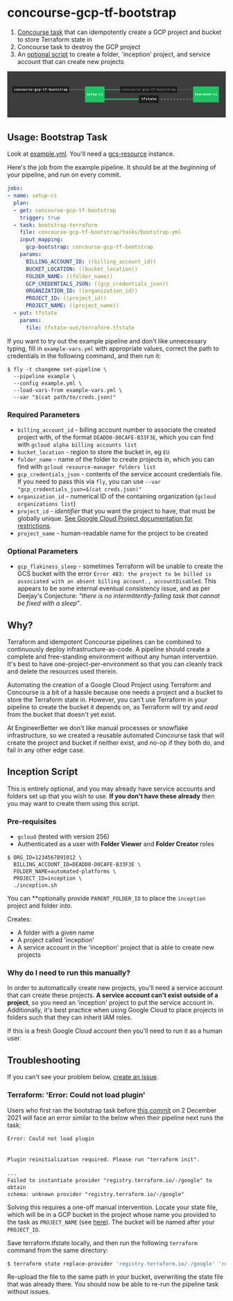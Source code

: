 # concourse-gcp-tf-bootstrap

1. [Concourse task](#usage-bootstrap-task) that can idempotently create a GCP project and bucket to store Terraform state in
1. Concourse task to destroy the GCP project
1. An [optional script](#inception-script) to create a folder, 'inception' project, and service account that can create new projects

![Image of example pipeline](pipeline.png)

## Usage: Bootstrap Task

Look at [example.yml](example.yml). You'll need a [gcs-resource](https://github.com/frodenas/gcs-resource/) instance.

Here's the job from the example pipeline. It should be at the _beginning_ of your pipeline, and run on every commit.

```yaml
jobs:
- name: setup-ci
  plan:
  - get: concourse-gcp-tf-bootstrap
    trigger: true
  - task: bootstrap-terraform
    file: concourse-gcp-tf-bootstrap/tasks/bootstrap.yml
    input_mapping:
      gcp-bootstrap: concourse-gcp-tf-bootstrap
    params:
      BILLING_ACCOUNT_ID: ((billing_account_id))
      BUCKET_LOCATION: ((bucket_location))
      FOLDER_NAME: ((folder_name))
      GCP_CREDENTIALS_JSON: ((gcp_credentials_json))
      ORGANIZATION_ID: ((organization_id))
      PROJECT_ID: ((project_id))
      PROJECT_NAME: ((project_name))
  - put: tfstate
    params:
      file: tfstate-out/terraform.tfstate
```

If you want to try out the example pipeline and don't like unnecessary typing, fill in `example-vars.yml` with appropriate values, correct the path to credentials in the following command, and then run it:

```terminal
$ fly -t changeme set-pipeline \
  --pipeline example \
  --config example.yml \
  --load-vars-from example-vars.yml \
  --var "$(cat path/to/creds.json)"
```

### Required Parameters

* `billing_account_id` - billing account number to associate the created project with, of the format `DEADD0-D0CAFE-B33F3E`, which you can find with `gcloud alpha billing accounts list`
* `bucket_location` - region to store the bucket in, eg `EU`
* `folder_name` - name of the folder to create projects in, which you can find with `gcloud resource-manager folders list`
* `gcp_credentials_json` - contents of the service account credentials file. If you need to pass this via `fly`, you can use `--var "gcp_credentials_json=$(cat creds.json)"`
* `organization_id` - numerical ID of the containing organization (`gcloud organizations list`)
* `project_id` - _identifier_ that you want the project to have, that must be globally unique. [See Google Cloud Project documentation for restrictions](https://cloud.google.com/resource-manager/docs/creating-managing-projects#identifying_projects).
* `project_name` - human-readable name for the project to be created

### Optional Parameters

* `gcp_flakiness_sleep` - sometimes Terraform will be unable to create the GCS bucket with the error `Error 403: the project to be billed is associated with an absent billing account., accountDisabled`. This appears to be some internal eventual consistency issue, and as per Deejay's Conjecture: _"there is no intermittently-failing task that cannot be fixed with a sleep"_.

## Why?

Terraform and idempotent Concourse pipelines can be combined to continuously deploy infrastructure-as-code. A pipeline should create a complete and free-standing environment without any human intervention. It's best to have one-project-per-environment so that you can cleanly track and delete the resources used therein.

Automating the creation of a Google Cloud Project using Terraform and Concourse is a bit of a hassle because one needs a project and a bucket to store the Terraform state in. However, you can't use Terraform in your pipeline to create the bucket it depends on, as Terraform will try and _read_ from the bucket that doesn't yet exist.

At EngineerBetter we don't like manual processes or snowflake infrastructure, so we created a reusable automated Concourse task that will create the project and bucket if neither exist, and no-op if they both do, and fail in any other edge case.

## Inception Script

This is entirely optional, and you may already have service accounts and folders set up that you wish to use. **If you don't have these already** then you may want to create them using this script.

### Pre-requisites

* `gcloud` (tested with version 256)
* Authenticated as a user with **Folder Viewer** and **Folder Creator** roles

```terminal
$ ORG_ID=1234567891012 \
  BILLING_ACCOUNT_ID=DEADD0-D0CAFE-B33F3E \
  FOLDER_NAME=automated-platforms \
  PROJECT_ID=inception \
  ./inception.sh
```

You can **optionally provide `PARENT_FOLDER_ID` to place the `inception` project and folder _into_.

Creates:

* A folder with a given name
* A project called 'inception'
* A service account in the 'inception' project that is able to create new projects

### Why do I need to run this manually?

In order to automatically create new projects, you'll need a service account that can create these projects. **A service account can't exist outside of a project**, so you need an 'inception' project to put the service account in. Additionally, it's best practice when using Google Cloud to place projects in folders such that they can inherit IAM roles.

If this is a fresh Google Cloud account then you'll need to run it as a human user.

## Troubleshooting

If you can't see your problem below, [create an issue](https://github.com/EngineerBetter/concourse-gcp-tf-bootstrap/issues).


### Terraform: 'Error: Could not load plugin'

Users who first ran the bootstrap task before [this commit](https://github.com/EngineerBetter/concourse-gcp-tf-bootstrap/commit/c3e25c2e78fbb25bce5b0e47586373f7486b9d70) on 2 December 2021 will face an error similar to the below when their pipeline next runs the task:

```
Error: Could not load plugin


Plugin reinitialization required. Please run "terraform init".

...
Failed to instantiate provider "registry.terraform.io/-/google" to obtain
schema: unknown provider "registry.terraform.io/-/google"
```

Solving this requires a one-off manual intervention. Locate your state file, which will be in a GCP bucket in the project whose name you provided to the task as `PROJECT_NAME` (see [here](#usage-bootstrap-task)). The bucket will be named after your `PROJECT_ID`.

Save terraform.tfstate locally, and then run the following `terraform` command from the same directory:

```bash
$ terraform state replace-provider 'registry.terraform.io/-/google' 'registry.terraform.io/hashicorp/google'
```

Re-upload the file to the same path in your bucket, overwriting the state file that was already there. You should now be able to re-run the pipeline task without issues.